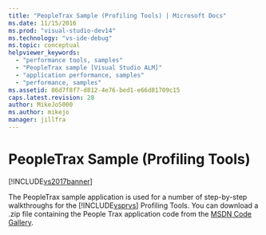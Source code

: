 ```yaml
---
title: "PeopleTrax Sample (Profiling Tools) | Microsoft Docs"
ms.date: 11/15/2016
ms.prod: "visual-studio-dev14"
ms.technology: "vs-ide-debug"
ms.topic: conceptual
helpviewer_keywords: 
  - "performance tools, samples"
  - "PeopleTrax sample [Visual Studio ALM]"
  - "application performance, samples"
  - "performance, samples"
ms.assetid: 86d7f8f7-d812-4e76-bed1-e66d81709c15
caps.latest.revision: 28
author: MikeJo5000
ms.author: mikejo
manager: jillfra
---
```

# PeopleTrax Sample (Profiling Tools)
[!INCLUDE[vs2017banner](../includes/vs2017banner.md)]

The PeopleTrax sample application is used for a number of step-by-step walkthroughs for the [!INCLUDE[vsprvs](../includes/vsprvs-md.md)] Profiling Tools. You can download a .zip file containing the People Trax application code from the [MSDN Code Gallery](https://code.msdn.microsoft.com/).
